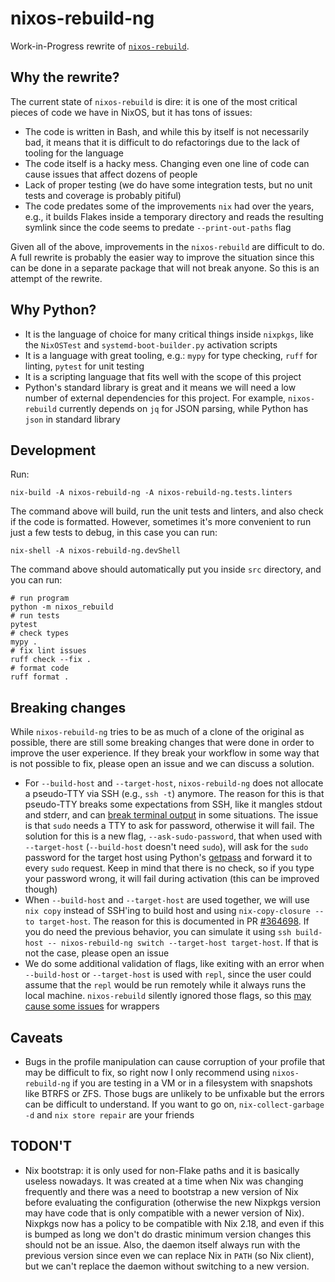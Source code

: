 # nixos-rebuild-ng

Work-in-Progress rewrite of
[`nixos-rebuild`](https://github.com/NixOS/nixpkgs/blob/master/pkgs/os-specific/linux/nixos-rebuild/nixos-rebuild.sh).

## Why the rewrite?

The current state of `nixos-rebuild` is dire: it is one of the most critical
pieces of code we have in NixOS, but it has tons of issues:
- The code is written in Bash, and while this by itself is not necessarily bad,
  it means that it is difficult to do refactorings due to the lack of tooling
  for the language
- The code itself is a hacky mess. Changing even one line of code can cause
  issues that affect dozens of people
- Lack of proper testing (we do have some integration tests, but no unit tests
  and coverage is probably pitiful)
- The code predates some of the improvements `nix` had over the years, e.g., it
  builds Flakes inside a temporary directory and reads the resulting symlink
  since the code seems to predate `--print-out-paths` flag

Given all of the above, improvements in the `nixos-rebuild` are difficult to
do. A full rewrite is probably the easier way to improve the situation since
this can be done in a separate package that will not break anyone. So this is
an attempt of the rewrite.

## Why Python?

- It is the language of choice for many critical things inside `nixpkgs`, like
  the `NixOSTest` and `systemd-boot-builder.py` activation scripts
- It is a language with great tooling, e.g.: `mypy` for type checking, `ruff`
  for linting, `pytest` for unit testing
- It is a scripting language that fits well with the scope of this project
- Python's standard library is great and it means we will need a low number of
  external dependencies for this project. For example, `nixos-rebuild`
  currently depends on `jq` for JSON parsing, while Python has `json` in
  standard library

## Development

Run:

```console
nix-build -A nixos-rebuild-ng -A nixos-rebuild-ng.tests.linters
```

The command above will build, run the unit tests and linters, and also check if
the code is formatted. However, sometimes it's more convenient to run just a few
tests to debug, in this case you can run:

```console
nix-shell -A nixos-rebuild-ng.devShell
```

The command above should automatically put you inside `src` directory, and you
can run:

```console
# run program
python -m nixos_rebuild
# run tests
pytest
# check types
mypy .
# fix lint issues
ruff check --fix .
# format code
ruff format .
```

## Breaking changes

While `nixos-rebuild-ng` tries to be as much of a clone of the original as
possible, there are still some breaking changes that were done in order to
improve the user experience. If they break your workflow in some way that is
not possible to fix, please open an issue and we can discuss a solution.

- For `--build-host` and `--target-host`, `nixos-rebuild-ng` does not allocate
  a pseudo-TTY via SSH (e.g., `ssh -t`) anymore. The reason for this is that
  pseudo-TTY breaks some expectations from SSH, like it mangles stdout and
  stderr, and can
  [break terminal output](https://github.com/NixOS/nixpkgs/issues/336967) in
  some situations.
  The issue is that `sudo` needs a TTY to ask for password, otherwise it will
  fail. The solution for this is a new flag, `--ask-sudo-password`, that when
  used with `--target-host` (`--build-host` doesn't need `sudo`), will ask for
  the `sudo` password for the target host using Python's
  [getpass](https://docs.python.org/3/library/getpass.html) and forward it to
  every `sudo` request. Keep in mind that there is no check, so if you type
  your password wrong, it will fail during activation (this can be improved
  though)
- When `--build-host` and `--target-host` are used together, we will use `nix
  copy` instead of SSH'ing to build host and using
  `nix-copy-closure --to target-host`. The reason for this is documented in PR
  [#364698](https://github.com/NixOS/nixpkgs/pull/364698). If you do need the
  previous behavior, you can simulate it using `ssh build-host --
  nixos-rebuild-ng switch --target-host target-host`. If that is not the case,
  please open an issue
- We do some additional validation of flags, like exiting with an error when
  `--build-host` or `--target-host` is used with `repl`, since the user could
  assume that the `repl` would be run remotely while it always runs the local
  machine. `nixos-rebuild` silently ignored those flags, so this
  [may cause some issues](https://github.com/NixOS/nixpkgs/pull/363922) for
  wrappers

## Caveats

- Bugs in the profile manipulation can cause corruption of your profile that
  may be difficult to fix, so right now I only recommend using
  `nixos-rebuild-ng` if you are testing in a VM or in a filesystem with
  snapshots like BTRFS or ZFS. Those bugs are unlikely to be unfixable but the
  errors can be difficult to understand. If you want to go on,
  `nix-collect-garbage -d` and `nix store repair` are your friends

## TODON'T

- Nix bootstrap: it is only used for non-Flake paths and it is basically
  useless nowadays. It was created at a time when Nix was changing frequently
  and there was a need to bootstrap a new version of Nix before evaluating the
  configuration (otherwise the new Nixpkgs version may have code that is only
  compatible with a newer version of Nix). Nixpkgs now has a policy to be
  compatible with Nix 2.18, and even if this is bumped as long we don't do
  drastic minimum version changes this should not be an issue. Also, the daemon
  itself always run with the previous version since even we can replace Nix in
  `PATH` (so Nix client), but we can't replace the daemon without switching to
  a new version.
